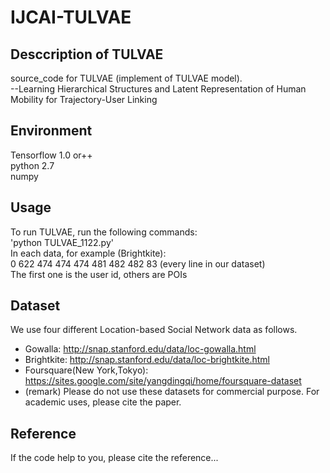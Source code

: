 # IJCAI-TULVAE
## Desccription of TULVAE
source_code for TULVAE (implement of TULVAE model).<br>
--Learning Hierarchical Structures and Latent Representation
of Human Mobility for Trajectory-User Linking
## Environment
Tensorflow 1.0 or++<br> 
python 2.7<br>
numpy
## Usage
To run TULVAE, run the following commands:<br>
'python TULVAE_1122.py'<br>
In each data, for example (Brightkite):<br>
0 622 474 474 474 481 482 482 83 (every line in our dataset)
<br>The first one is the user id, others are POIs
## Dataset
We use four different Location-based Social Network data as follows. 
* Gowalla: http://snap.stanford.edu/data/loc-gowalla.html
* Brightkite: http://snap.stanford.edu/data/loc-brightkite.html
* Foursquare(New York,Tokyo): https://sites.google.com/site/yangdingqi/home/foursquare-dataset
* (remark) Please do not use these datasets for commercial purpose. For academic uses, please cite the paper.
## Reference
If the code help to you, please cite the reference...
